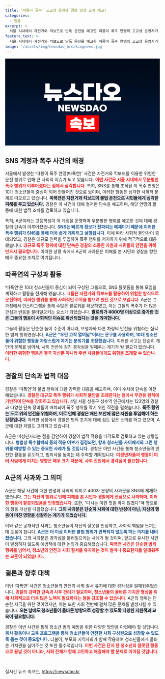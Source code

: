 ```yaml
---
title: ‘따릉이 폭주’ 고교생 운영자 경찰 엄정 조치 예고!
categories:
  - 법률
excerpt: >
  서울 시내에서 자전거와 킥보드로 난폭 운전을 예고한 따릉이 폭주 연맹의 고교생 운영자가 경찰에 붙잡혔습니다. 그는 사과문을 발표했지만, 경찰은 형법 적용을 검토 중입니다. 이 사건의 전개를 놓치지 마세요!
feature_text: >
  서울 시내에서 자전거와 킥보드로 난폭 운전을 예고한 따릉이 폭주 연맹의 고교생 운영자가 경찰에 붙잡혔습니다. 그는 사과문을 발표했지만, 경찰은 형법 적용을 검토 중입니다. 이 사건의 전개를 놓치지 마세요!
image: '/assets/img/newsdao_breakingnews.jpg'
---
```


<p><img src="/assets/img/newsdao_breakingnews.jpg" alt="ontimetimes 속보" /></p>

<h2 data-ke-size="size26">SNS 계정과 폭주 사건의 배경</h2>

<p data-ke-size="size16">서울에서 발생한 ‘따릉이 폭주 연맹(따폭연)’ 사건은 자전거와 킥보드를 이용한 위험한 운전 행위로 인해 큰 사회적 이슈가 되고 있습니다. <b><span style="color: #ee2323;">이번 사건은 서울 시내에서 무분별한 폭주 행위가 이루어졌다는 점에서 심각합니다.</span></b> 특히, SNS를 통해 조직된 이 폭주 연맹은 10대 청소년들이 중심이 되어 만들어진 것으로 보이며, 이러한 행동은 심각한 사회적 문제로 떠오르고 있습니다. <b><span style="background-color: #21538527;">따폭연은 자전거와 킥보드의 불법 운전으로 시민들에게 심각한 피해를 주고 있습니다.</span></b> 경찰은 이 사건에 대해 철저한 단속을 예고하며, 해당 연맹의 활동에 대한 법적 조치를 검토하고 있습니다.</p>

<p data-ke-size="size16">특히, A군이라는 고등학생이 이 계정을 운영하며 무분별한 행위를 예고한 것에 대해 경찰의 단속이 이루어졌습니다. <b><span style="color: #1a5490;">SNS는 빠르게 정보가 전파되는 매체이기 때문에 이러한 폭주 행위가 SNS를 통해 더욱 쉽게 계획되고 실행됩니다.</span></b> 이에 따라 사회적 불안감이 증대되었고, 경찰은 대규모 인력을 투입하여 폭주 행위를 저지하기 위해 적극적으로 대응했습니다. <b><span style="color: #ee2323;">대규모 폭주 행위에 대한 단속은 경찰의 소중한 자원과 시민들의 안전을 위해 반드시 필요합니다.</span></b> 이러한 상황 속에서 A군의 사과문은 피해를 본 시민과 경찰을 향한 매우 중요한 조치로 여겨집니다.</p>

<h2 data-ke-size="size26">따폭연의 구성과 활동</h2>

<p data-ke-size="size16">‘따폭연’은 10대 청소년들이 중심이 되어 구성된 그룹으로, SNS 플랫폼을 통해 모임을 계획하고 활동을 전개해 왔습니다. <b><span style="color: #ee2323;">그들은 자전거와 킥보드를 활용하여 위험한 방식으로 운전하며, 이러한 행위를 통해 사회적인 주목을 받으려 했던 것으로 보입니다.</span></b> A군은 그 과정에서 인스타그램을 통해 수많은 팔로워를 확보하였고, 이는 그들의 폭주가 더 많은 관심과 반응을 불러일으키는 요소가 되었습니다. <b><span style="background-color: #21538527;">팔로워가 4000명 이상으로 증가한 것은 그들의 행동이 사회적인 이슈로 확산되었다는 것을 의미합니다.</span></b></p>

<p data-ke-size="size16">그들의 활동은 단순한 놀이 수준이 아니라, 보행자와 다른 차량의 안전을 위협하는 심각한 범죄 행위였습니다. <b><span style="color: #1a5490;">A군은 “우린 고작 열여덟”이라는 문구를 사용하며, 10대 청소년들이 위험한 행동을 자랑스럽게 여기는 분위기를 조장했습니다.</span></b> 이러한 사고는 단순히 개인의 문제를 넘어서, 사회 전반에 걸친 경각심을 일깨우는 계기가 될 필요가 있습니다. <b><span style="color: #ee2323;">이러한 위험한 행동은 결국 자신뿐 아니라 주변 사람들에게도 위험을 초래할 수 있습니다.</span></b></p>

<h2 data-ke-size="size26">경찰의 단속과 법적 대응</h2>

<p data-ke-size="size16">경찰은 ‘따폭연’의 불법 행위에 대한 강력한 대응을 예고하며, 이미 수차례 단속을 이전해왔습니다. <b><span style="color: #ee2323;">경찰은 대규모 폭주 행위가 사회적 불안을 초래한다는 점에서 무관용 원칙에 기반하여 단속을 강화하고 있습니다.</span></b> 4일 서울 성동구 성수역 인근에서는 123명의 경찰과 다양한 단속 장비들이 배치되어 폭주 행위를 막기 위한 작전을 펼쳤습니다. <b><span style="background-color: #21538527;">폭주 행위는 도로 위의 안전을 위협하며, 이로 인해 경찰은 매년 보안에 많은 자원을 투입해야 하는 상황입니다.</span></b> 이러한 상황에서 경찰은 법적 조치에 대해 심도 깊은 논의를 하고 있으며, A군에 대한 처벌도 고려하고 있습니다.</p>

<p data-ke-size="size16">A군은 미성년자라는 점을 감안하여 경찰이 법적 적용을 다각도로 검토하고 있는 상황입니다. <b><span style="color: #1a5490;">형법상 특수협박죄 등의 적용 여부가 결정되면, 향후 청소년들 사이에서의 그런 행위를 예방할 수 있는 중요한 사례가 될 것입니다.</span></b> 경찰은 이번 사건을 통해 청소년들의 안전한 활동을 유도하고, 법의식을 높이는 데 주력할 계획입니다. <b><span style="color: #ee2323;">미성년자들의 행동이 여러 사람에게 미치는 영향은 매우 크기 때문에, 사회 전반에서 경각심이 필요합니다.</span></b></p>

<h2 data-ke-size="size26">A군의 사과와 그 의미</h2>

<p data-ke-size="size16">A군은 해당 사건에 대한 반성과 사죄의 의미로 400자 분량의 사과문을 SNS에 게재하였습니다. <b><span style="color: #ee2323;">그는 자신의 행위로 인해 피해를 본 시민과 경찰에게 진심으로 사과하며, 이러한 행동이 잘못되었음을 인정했습니다.</span></b> 또한, “다시는 이런 짓을 하지 않겠다”며 앞으로의 행동 개선을 다짐했습니다. <b><span style="background-color: #21538527;">그의 사과문은 단순히 사회에 대한 반성이 아닌, 자신의 행동이 미친 영향을 성찰하는 계기가 되었습니다.</span></b></p>

<p data-ke-size="size16">이와 같은 공개적인 사과는 청소년들이 자신의 잘못을 인정하고, 사회적 책임을 느끼는 데 도움이 됩니다. <b><span style="color: #1a5490;">A군은 더 이상 이러한 불법 행위가 반복되지 않도록 하는 의지를 내비쳤습니다.</span></b> 그의 사과문은 경각심을 불러일으키는 사례가 될 것이며, 앞으로 유사한 사안이 발생하지 않도록 예방책에 대한 논의가 중요해졌습니다. <b><span style="color: #ee2323;">따폭연 사건은 단순한 범죄 행위를 넘어서, 청소년의 안전과 사회 질서를 유지하는 것이 얼마나 중요한지를 일깨워주는 교훈이 되었습니다.</span></b></p>

<h2 data-ke-size="size26">결론과 향후 대책</h2>

<p data-ke-size="size16">이번 ‘따폭연’ 사건은 청소년들의 안전과 사회 질서 유지에 대한 경각심을 일깨워주었습니다. <b><span style="color: #ee2323;">경찰의 강력한 단속과 사후 관리가 필요하며, 청소년들의 올바른 가치관 형성을 위해 사회적으로 더욱 많은 노력이 필요하다는 점을 강조할 수 있습니다.</span></b> A군의 행위는 단순한 자극을 위한 것이었지만, 이는 또한 사회 전반에 걸쳐 많은 문제를 발생시킬 수 있습니다. <b><span style="background-color: #21538527;">오는 날에도 청소년들이 올바른 방향으로 성장할 수 있도록 다양한 지원책과 교육이 필요합니다.</span></b></p>

<p data-ke-size="size16">경찰은 이번 사건을 통해 청소년 범죄 예방을 위한 다양한 방안을 마련해야 할 것입니다. <b><span style="color: #1a5490;">봉사 활동이나 교육 프로그램을 통해 청소년들이 안전한 사회 구성원으로 성장할 수 있도록 돕는 것이 중요합니다.</span></b> 더불어, 부모와 지역사회가 함께 작용하여 청소년들에게 올바른 가치관을 심어주는 것 또한 필수적입니다. <b><span style="color: #ee2323;">이번 사건은 단지 한 청소년의 잘못된 행동으로 끝날 것이 아니라, 사회 전체가 함께 고민하고 해결해야 할 문제로 이어질 것입니다.</span></b></p>

<p data-ke-size="size16">&nbsp;</p>
실시간 뉴스 속보는, <a href="https://newsdao.kr" rel="dofollow">https://newsdao.kr</a>


